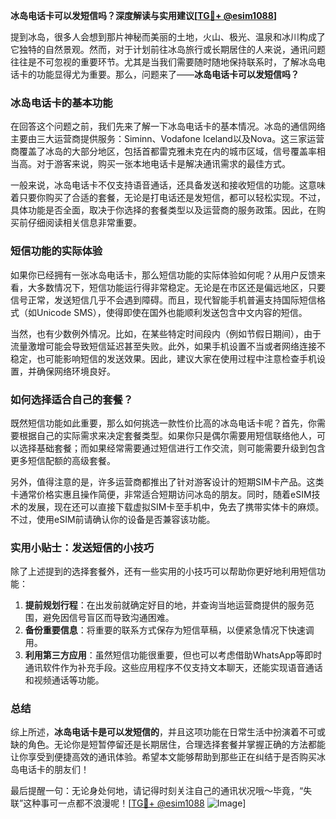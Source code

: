 **冰岛电话卡可以发短信吗？深度解读与实用建议[[TG💪+ @esim1088](https://t.me/s/esim1088)]**

提到冰岛，很多人会想到那片神秘而美丽的土地，火山、极光、温泉和冰川构成了它独特的自然景观。然而，对于计划前往冰岛旅行或长期居住的人来说，通讯问题往往是不可忽视的重要环节。尤其是当我们需要随时随地保持联系时，了解冰岛电话卡的功能显得尤为重要。那么，问题来了——**冰岛电话卡可以发短信吗？**

### 冰岛电话卡的基本功能

在回答这个问题之前，我们先来了解一下冰岛电话卡的基本情况。冰岛的通信网络主要由三大运营商提供服务：Siminn、Vodafone Iceland以及Nova。这三家运营商覆盖了冰岛的大部分地区，包括首都雷克雅未克在内的城市区域，信号覆盖率相当高。对于游客来说，购买一张本地电话卡是解决通讯需求的最佳方式。

一般来说，冰岛电话卡不仅支持语音通话，还具备发送和接收短信的功能。这意味着只要你购买了合适的套餐，无论是打电话还是发短信，都可以轻松实现。不过，具体功能是否全面，取决于你选择的套餐类型以及运营商的服务政策。因此，在购买前仔细阅读相关信息非常重要。

### 短信功能的实际体验

如果你已经拥有一张冰岛电话卡，那么短信功能的实际体验如何呢？从用户反馈来看，大多数情况下，短信功能运行得非常稳定。无论是在市区还是偏远地区，只要信号正常，发送短信几乎不会遇到障碍。而且，现代智能手机普遍支持国际短信格式（如Unicode SMS），使得即使在国外也能顺利发送包含中文内容的短信。

当然，也有少数例外情况。比如，在某些特定时间段内（例如节假日期间），由于流量激增可能会导致短信延迟甚至失败。此外，如果手机设置不当或者网络连接不稳定，也可能影响短信的发送效果。因此，建议大家在使用过程中注意检查手机设置，并确保网络环境良好。

### 如何选择适合自己的套餐？

既然短信功能如此重要，那么如何挑选一款性价比高的冰岛电话卡呢？首先，你需要根据自己的实际需求来决定套餐类型。如果你只是偶尔需要用短信联络他人，可以选择基础套餐；而如果经常需要通过短信进行工作交流，则可能需要升级到包含更多短信配额的高级套餐。

另外，值得注意的是，许多运营商都推出了针对游客设计的短期SIM卡产品。这类卡通常价格实惠且操作简便，非常适合短期访问冰岛的朋友。同时，随着eSIM技术的发展，现在还可以直接下载虚拟SIM卡至手机中，免去了携带实体卡的麻烦。不过，使用eSIM前请确认你的设备是否兼容该功能。

### 实用小贴士：发送短信的小技巧

除了上述提到的选择套餐外，还有一些实用的小技巧可以帮助你更好地利用短信功能：

1. **提前规划行程**：在出发前就确定好目的地，并查询当地运营商提供的服务范围，避免因信号盲区而导致沟通困难。
2. **备份重要信息**：将重要的联系方式保存为短信草稿，以便紧急情况下快速调用。
3. **利用第三方应用**：虽然短信功能很重要，但也可以考虑借助WhatsApp等即时通讯软件作为补充手段。这些应用程序不仅支持文本聊天，还能实现语音通话和视频通话等功能。

### 总结

综上所述，**冰岛电话卡是可以发短信的**，并且这项功能在日常生活中扮演着不可或缺的角色。无论你是短暂停留还是长期居住，合理选择套餐并掌握正确的方法都能让你享受到便捷高效的通讯体验。希望本文能够帮助到那些正在纠结于是否购买冰岛电话卡的朋友们！

最后提醒一句：无论身处何地，请记得时刻关注自己的通讯状况哦～毕竟，“失联”这种事可一点都不浪漫呢！[[TG💪+ @esim1088](https://t.me/s/esim1088) ![Image](https://i.postimg.cc/4NQfJmqS/Snipaste-2025-05-13-00-14-12.png)]
